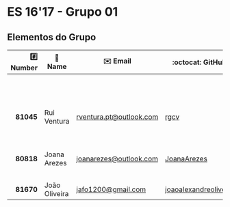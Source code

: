 # ES 16'17 - Grupo 01

## Elementos do Grupo

|  :hash: Number  |  :memo: Name   |     :envelope: Email      |            :octocat: GitHub           | :package: Grupo |
|----------------:|----------------|---------------------------|---------------------------------------|:---------------:|
|                 |                |                           |                                       |        1        |
|                 |                |                           |                                       |        2        |
|                 |                |                           |                                       |        3        |
|       **81045** | Rui Ventura    | <rventura.pt@outlook.com> |              [rgcv][81045]            |        4        |
|                 |                |                           |                                       |        5        |
|                 |                |                           |                                       |        6        |
|       **80818** | Joana Arezes   |  <joanarezes@outlook.com> |         [JoanaArezes][80818]          |        7        |
|                 |                |                           |                                       |        8        |
|       **81670** | João Oliveira  |    <jafo1200@gmail.com>   |    [joaoalexandreoliveira][81670]     |        9        |

[80818]: https://github.com/JoanaArezes
[81045]: https://github.com/rgcv
[81670]: https://github.com/joaoalexandreoliveira
